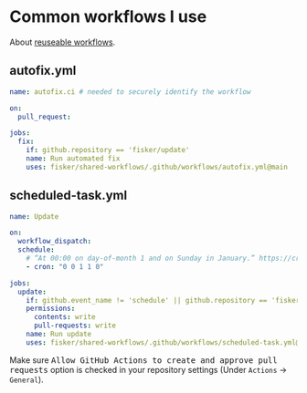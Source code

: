 # Common workflows I use

About [reuseable workflows](https://docs.github.com/en/actions/sharing-automations/reusing-workflows).

## autofix.yml

```yml
name: autofix.ci # needed to securely identify the workflow

on:
  pull_request:

jobs:
  fix:
    if: github.repository == 'fisker/update'
    name: Run automated fix
    uses: fisker/shared-workflows/.github/workflows/autofix.yml@main
```

## scheduled-task.yml

```yml
name: Update

on:
  workflow_dispatch:
  schedule:
    # “At 00:00 on day-of-month 1 and on Sunday in January.” https://crontab.guru/#0_0_1_1_0
    - cron: "0 0 1 1 0"

jobs:
  update:
    if: github.event_name != 'schedule' || github.repository == 'fisker/update'
    permissions:
      contents: write
      pull-requests: write
    name: Run update
    uses: fisker/shared-workflows/.github/workflows/scheduled-task.yml@main
```

Make sure <kbd>Allow GitHub Actions to create and approve pull requests</kbd> option is checked in your repository settings (Under `Actions` -> `General`).
